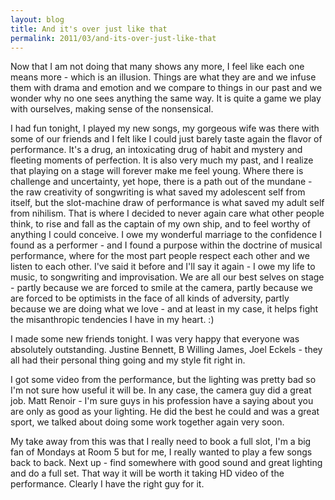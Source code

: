 ```yaml
---
layout: blog
title: And it's over just like that
permalink: 2011/03/and-its-over-just-like-that
---
```


Now that I am not doing that many shows any more, I feel like each one means more - which is an illusion. Things are what they are and we infuse them with drama and emotion and we compare to things in our past and we wonder why no one sees anything the same way. It is quite a game we play with ourselves, making sense of the nonsensical.

I had fun tonight, I played my new songs, my gorgeous wife was there with some of our friends and I felt like I could just barely taste again the flavor of performance. It's a drug, an intoxicating drug of habit and mystery and fleeting moments of perfection. It is also very much my past, and I realize that playing on a stage will forever make me feel young. Where there is challenge and uncertainty, yet hope, there is a path out of the mundane - the raw creativity of songwriting is what saved my adolescent self from itself, but the slot-machine draw of performance is what saved my adult self from nihilism. That is where I decided to never again care what other people think, to rise and fall as the captain of my own ship, and to feel worthy of anything I could conceive. I owe my wonderful marriage to the confidence I found as a performer - and I found a purpose within the doctrine of musical performance, where for the most part people respect each other and we listen to each other. I've said it before and I'll say it again - I owe my life to music, to songwriting and improvisation. We are all our best selves on stage - partly because we are forced to smile at the camera, partly because we are forced to be optimists in the face of all kinds of adversity, partly because we are doing what we love - and at least in my case, it helps fight the misanthropic tendencies I have in my heart. :)

I made some new friends tonight. I was very happy that everyone was absolutely outstanding. Justine Bennett, B Willing James, Joel Eckels - they all had their personal thing going and my style fit right in.

I got some video from the performance, but the lighting was pretty bad so I'm not sure how useful it will be. In any case, the camera guy did a great job. Matt Renoir - I'm sure guys in his profession have a saying about you are only as good as your lighting. He did the best he could and was a great sport, we talked about doing some work together again very soon.

My take away from this was that I really need to book a full slot, I'm a big fan of Mondays at Room 5 but for me, I really wanted to play a few songs back to back. Next up - find somewhere with good sound and great lighting and do a full set. That way it will be worth it taking HD video of the performance. Clearly I have the right guy for it.
